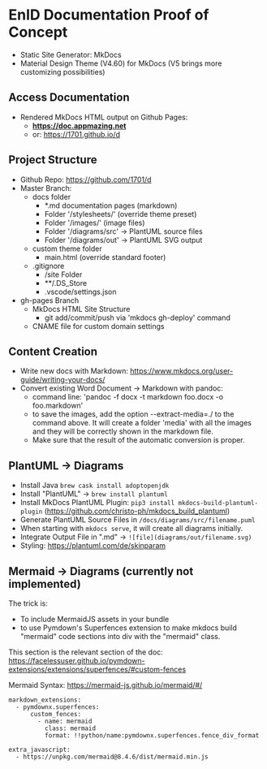 # EnID Documentation Proof of Concept

- Static Site Generator: MkDocs
- Material Design Theme (V4.60) for MkDocs (V5 brings more  customizing possibilities)

## Access Documentation

- Rendered MkDocs HTML output on Github Pages:
    - **https://doc.appmazing.net**
    - or: https://1701.github.io/d

## Project Structure

- Github Repo: https://github.com/1701/d
- Master Branch:
    - docs folder
        - *.md documentation pages (markdown)
        - Folder '/stylesheets/' (override theme preset)
        - Folder '/images/' (image files)
        - Folder '/diagrams/src' -> PlantUML source files
        - Folder '/diagrams/out' -> PlantUML SVG output 
    - custom theme folder
        - main.html (override standard footer)
    - .gitignore
        - /site Folder
        - **/.DS_Store
        - .vscode/settings.json
- gh-pages Branch
    - MkDocs HTML Site Structure
      - git add/commit/push via 'mkdocs gh-deploy' command
    - CNAME file for custom domain settings

## Content Creation

- Write new docs with Markdown: https://www.mkdocs.org/user-guide/writing-your-docs/
- Convert existing Word Document -> Markdown with pandoc:
    - command line: 'pandoc -f docx -t markdown foo.docx -o foo.markdown'
    - to save the images, add the option --extract-media=./ to the command above. It will create a folder 'media' with all the images and they will be correctly shown in the markdown file.
    - Make sure that the result of the automatic conversion is proper. 

## PlantUML -> Diagrams

- Install Java `brew cask install adoptopenjdk`
- Install "PlantUML" -> `brew install plantuml`
- Install MkDocs PlantUML Plugin: `pip3 install mkdocs-build-plantuml-plugin` (https://github.com/christo-ph/mkdocs_build_plantuml)
- Generate PlantUML Source Files in `/docs/diagrams/src/filename.puml`
- When starting with `mkdocs serve`, it will create all diagrams initially.
- Integrate Output File in ".md" -> `![file](diagrams/out/filename.svg)`
- Styling: https://plantuml.com/de/skinparam

## Mermaid -> Diagrams (currently not implemented)

The trick is:

- To include MermaidJS assets in your bundle
- to use Pymdown's Superfences extension to make mkdocs build "mermaid" code sections into div with the "mermaid" class.

This section is the relevant section of the doc: https://facelessuser.github.io/pymdown-extensions/extensions/superfences/#custom-fences

Mermaid Syntax: https://mermaid-js.github.io/mermaid/#/

``` shell
markdown_extensions:
  - pymdownx.superfences:
      custom_fences:
        - name: mermaid
          class: mermaid
          format: !!python/name:pymdownx.superfences.fence_div_format

extra_javascript:
  - https://unpkg.com/mermaid@8.4.6/dist/mermaid.min.js
```
